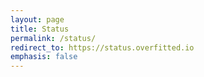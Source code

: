 ```yaml
---
layout: page
title: Status
permalink: /status/
redirect_to: https://status.overfitted.io
emphasis: false
---
```

